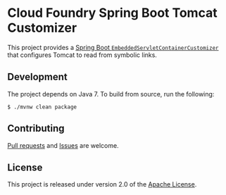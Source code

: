 # Cloud Foundry Spring Boot Tomcat Customizer
This project provides a [Spring Boot `EmbeddedServletContainerCustomizer`][m] that configures Tomcat to read from symbolic links.

## Development
The project depends on Java 7.  To build from source, run the following:

```shell
$ ./mvnw clean package
```

## Contributing
[Pull requests][u] and [Issues][i] are welcome.

## License
This project is released under version 2.0 of the [Apache License][l].

[i]: https://github.com/cloudfoundry/cf-java-client/issues
[l]: https://www.apache.org/licenses/LICENSE-2.0
[m]: http://docs.spring.io/spring-boot/docs/current/reference/htmlsingle/#production-ready-metric-writers
[u]: https://help.github.com/articles/using-pull-requests
